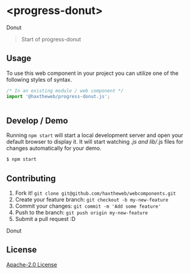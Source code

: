 # &lt;progress-donut&gt;

Donut
> Start of progress-donut

## Usage
To use this web component in your project you can utilize one of the following styles of syntax.

```js
/* In an existing module / web component */
import '@haxtheweb/progress-donut.js';



```

## Develop / Demo
Running `npm start` will start a local development server and open your default browser to display it. It will start watching *.js and lib/*.js files for changes automatically for your demo.
```bash
$ npm start
```


## Contributing

1. Fork it! `git clone git@github.com/haxtheweb/webcomponents.git`
2. Create your feature branch: `git checkout -b my-new-feature`
3. Commit your changes: `git commit -m 'Add some feature'`
4. Push to the branch: `git push origin my-new-feature`
5. Submit a pull request :D

Donut

## License
[Apache-2.0 License](http://opensource.org/licenses/Apache-2.0)